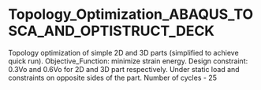 # Topology_Optimization_ABAQUS_TOSCA_AND_OPTISTRUCT_DECK
Topology optimization of simple 2D and 3D parts (simplified to achieve quick run).
Objective_Function: minimize strain energy.
Design constraint: 0.3Vo and 0.6Vo for 2D and 3D part respectively.
Under static load and constraints on opposite sides of the part.
Number of cycles - 25 
